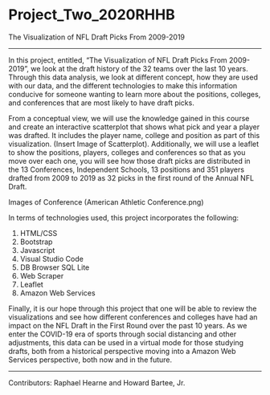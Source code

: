 # Project_Two_2020RHHB

The Visualization of NFL Draft Picks From 2009-2019
________________________________________

In this project, entitled, “The Visualization of NFL Draft Picks From 2009-2019”, we look at the draft history of the 32 teams over the last 10 years.  Through this data analysis, we look at different concept, how they are used with our data, and the different technologies to make this information conducive for someone wanting to learn more about the positions, colleges, and conferences that are most likely to have draft picks. 

From a conceptual view, we will use the knowledge gained in this course and create an interactive scatterplot that shows what pick and year a player was drafted.  It includes the player name, college and position as part of this visualization. (Insert Image of Scatterplot). Additionally, we will use a leaflet to show the positions, players, colleges and conferences so that as you move over each one, you will see how those draft picks are distributed in the 13 Conferences, Independent Schools, 13 positions and 351 players drafted from 2009 to 2019 as 32 picks in the first round of the Annual NFL Draft. 

Images of Conference (American Athletic Conference.png)

In terms of technologies used, this project incorporates the following: 
1.	HTML/CSS
2.	Bootstrap
3.	Javascript
4.	Visual Studio Code
5.	DB Browser SQL Lite
6.	Web Scraper
7.	Leaflet
8.	Amazon Web Services

Finally, it is our hope through this project that one will be able to review the visualizations and see how  different conferences and colleges have had an impact on the NFL Draft in the First Round over the past 10 years.  As we enter the COVID-19 era of sports through social distancing and other adjustments, this data can be used in a virtual mode for those studying drafts, both from a historical perspective moving into a Amazon Web Services perspective, both now and in the future. 
________________________________________
Contributors: Raphael Hearne and Howard Bartee, Jr. 
